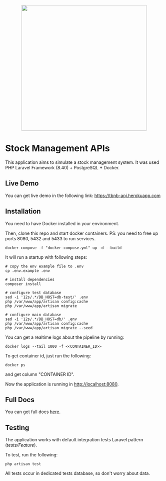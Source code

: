 <p align="center"><a href="https://laravel.com" target="_blank"><img src="https://raw.githubusercontent.com/laravel/art/master/logo-lockup/5%20SVG/2%20CMYK/1%20Full%20Color/laravel-logolockup-cmyk-red.svg" width="400"></a></p>

# Stock Management APIs

This application aims to simulate a stock management system. It was used PHP Laravel Framework (8.40) + PostgreSQL + Docker.

## Live Demo

You can get live demo in the following link: https://tbnb-api.herokuapp.com

## Installation

You need to have Docker installed in your environment.

Then, clone this repo and start docker containers.
PS: you need to free up ports 8080, 5432 and 5433 to run services.

```
docker-compose -f "docker-compose.yml" up -d --build
```

It will run a startup with following steps:

```
# copy the env example file to .env
cp .env.example .env

# install dependencies
composer install

# configure test database
sed -i '12s/.*/DB_HOST=db-test/' .env
php /var/www/app/artisan config:cache
php /var/www/app/artisan migrate

# configure main database
sed -i '12s/.*/DB_HOST=db/' .env
php /var/www/app/artisan config:cache
php /var/www/app/artisan migrate --seed
```

You can get a realtime logs about the pipeline by running:

```
docker logs --tail 1000 -f <<CONTAINER_ID>>
```

To get container id, just run the following:

```
docker ps
```

and get column "CONTAINER ID".

Now the application is running in [http://localhost:8080](http://localhost:8080).

## Full Docs

You can get full docs [here](https://documenter.getpostman.com/view/6846169/TzefBPNF).

## Testing

The application works with default integration tests Laravel pattern (_tests/Feature_).

To test, run the following:

```
php artisan test
```

All tests occur in dedicated tests database, so don't worry about data.

